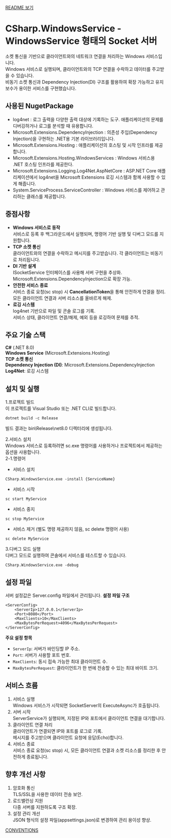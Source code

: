 [README 보기](../README.md)

# CSharp.WindowsService - WindowsService 형태의 Socket 서버 
소켓 통신을 기반으로 클라이언트와의 네트워크 연결을 처리하는 Windows 서비스입니다.  
Windows 서비스로 실행되며, 클라이언트와의 TCP 연결을 수락하고 데이터를 주고받을 수 있습니다.  
비동기 소켓 통신과 Dependency Injection(DI) 구조를 활용하여 확장 가능하고 유지보수가 용이한 서비스를 구현했습니다.  

## 사용된 NugetPackage

 - log4net :  로그 출력을 다양한 출력 대상에 기록하는 도구. 애플리케이션의 문제를 디버깅하거나 로그를 분석할 때 유용합니다.  
 - Microsoft.Extensions.DependencyInjection : 의존성 주입(Dependency Injection)을 구현하는 .NET용 기본 라이브러리입니다.  
 - Microsoft.Extensions.Hosting : 애플리케이션의 호스팅 및 시작 인프라를 제공합니다.  
 - Microsoft.Extensions.Hosting.WindowsServices : Windows 서비스용 .NET 호스팅 인프라를 제공한다.  
 - Microsoft.Extensions.Logging.Log4Net.AspNetCore : ASP.NET Core 애플리케이션에서 log4net을 Microsoft Extensions 로깅 시스템과 함께 사용할 수 있게 해줍니다.  
 - System.ServiceProcess.ServiceController : Windows 서비스를 제어하고 관리하는 클래스를 제공합니다.  


## 중점사항
 - **Windows 서비스로 동작**  
   서비스로 등록 후 백그라운드에서 실행되며, 명령어 기반 실행 및 디버그 모드를 지원합니다.
 - **TCP 소켓 통신**  
   클라이언트와의 연결을 수락하고 메시지를 주고받습니다.
   각 클라이언트는 비동기로 처리됩니다.  
 - **DI 기반 설계**  
   ISocketService 인터페이스를 사용해 서버 구현을 추상화.  
   Microsoft.Extensions.DependencyInjection으로 확장 가능.  
 - **안전한 서비스 종료**  
   서비스 종료 요청(sc stop) 시 **CancellationToken**을 통해 안전하게 연결을 정리.  
   모든 클라이언트 연결과 서버 리소스를 올바르게 해제.  
 - **로깅 시스템**  
   log4net 기반으로 파일 및 콘솔 로그를 기록.  
   서비스 상태, 클라이언트 연결/해제, 예외 등을 로깅하여 문제를 추적.  

## 주요 기술 스택
**C#** (.NET 8.0)  
**Windows Service** (Microsoft.Extensions.Hosting)  
**TCP 소켓 통신**  
**Dependency Injection (DI)**: Microsoft.Extensions.DependencyInjection  
**Log4Net**: 로깅 시스템

  
## 설치 및 실행  
1.프로젝트 빌드  
  이 프로젝트를 Visual Studio 또는 .NET CLI로 빌드합니다.

	dotnet build -c Release

  빌드 결과는 bin\Release\net8.0 디렉터리에 생성됩니다.

2.서비스 설치  
  Windows 서비스로 등록하려면 sc.exe 명령어를 사용하거나 프로젝트에서 제공하는 옵션을 사용합니다.  
  2-1.명령어  
   - 서비스 설치  

	CSharp.WindowsService.exe -install {ServiceName}

   - 서비스 시작

	sc start MyService

   - 서비스 중지

	sc stop MyService

   - 서비스 제거
    (별도 명령 제공하지 않음, sc delete 명령어 사용)

	sc delete MyService

3.디버그 모드 실행  
  디버그 모드로 실행하여 콘솔에서 서비스를 테스트할 수 있습니다.

	CSharp.WindowsService.exe -debug

## 설정 파일  
  서버 설정값은 Server.config 파일에서 관리됩니다.
  **설정 파일 구조**

	<ServerConfig>  
        <ServerIp>127.0.0.1</ServerIp>  
        <Port>8080</Port>  
        <MaxClients>10</MaxClients>  
        <MaxBytesPerRequest>4096</MaxBytesPerRequest>  
    </ServerConfig>  


  **주요 설정 항목**  
 - `ServerIp`: 서버가 바인딩할 IP 주소.  
 - `Port`: 서버가 사용할 포트 번호.   
 - `MaxClients`: 동시 접속 가능한 최대 클라이언트 수.  
 - `MaxBytesPerRequest`: 클라이언트가 한 번에 전송할 수 있는 최대 바이트 크기.  
 
## 서비스 흐름
1. 서비스 실행  
Windows 서비스가 시작되면 SocketServer의 ExecuteAsync가 호출됩니다.
2. 서버 시작  
ServerService가 실행되며, 지정된 IP와 포트에서 클라이언트 연결을 대기합니다.
3. 클라이언트 연결 처리  
클라이언트가 연결되면 IP와 포트를 로그로 기록.  
메시지를 주고받으며 클라이언트 요청에 응답(Echo)합니다.  
4. 서비스 종료  
서비스 종료 요청(sc stop) 시, 모든 클라이언트 연결과 소켓 리소스를 정리한 후 안전하게 종료됩니다.  


## 향후 개선 사항
1. 암호화 통신  
TLS/SSL을 사용한 데이터 전송 보안.
3. 로드밸런싱 지원  
다중 서버를 지원하도록 구조 확장.
4. 설정 관리 개선  
JSON 형식의 설정 파일(appsettings.json)로 변경하여 관리 용이성 향상.  

[CONVENTIONS](CONVENTIONS.md)
